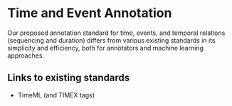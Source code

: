 # Time and Event Annotation

Our proposed annotation standard for time, events, and temporal relations (sequencing and duration) differs from various existing standards in its simplicity and efficiency, both for annotators and machine learning approaches.



## Links to existing standards

- TimeML (and TIMEX tags)


